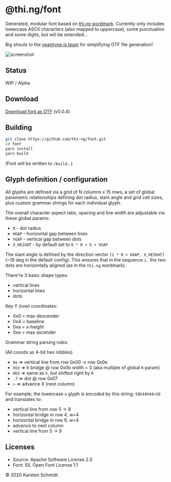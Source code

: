 # @thi.ng/font

Generated, modular font based on [thi.ng
wordmark](https://github.com/thi-ng/branding/). Currently only includes
lowercase ASCII characters (also mapped to uppercase), some punctuation
and some digits, but will be extended...

Big shouts to the [opentype.js team](https://opentype.js.org/) for
simplifying OTF file generation!

![screenshot](https://raw.githubusercontent.com/thi-ng/font/master/assets/0.0.4.png)

## Status

WIP / Alpha

## Download

[Download font as OTF](./font/thing-regular-0.0.4.otf) (v0.0.4)

## Building

```bash
git clone https://github.com/thi-ng/font.git
cd font
yarn install
yarn build
```

(Font will be written to `/build`...)

## Glyph definition / configuration

All glyphs are defined via a grid of N columns x 15 rows, a set of
global parametric relationships defining dot radius, slant angle and
grid cell sizes, plus custom grammar strings for each individual glyph.

The overall character aspect ratio, spacing and line width are
adjustable via these global params:

- `R` - dot radius
- `HGAP` - horizontal gap between lines
- `VGAP` - vertical gap between dots
- `X_HEIGHT` - by default set to `6 * R + 5 + VGAP`

The slant angle is defined by the direction vector `[2 * R + HGAP,
X_HEIGHT]` (~19 deg in the default config). This ensures that in the
sequence `i.` the two dots are horizontally aligned (as in the `thi.ng`
wordmark).

There're 3 basic shape types:

- vertical lines
- horizontal lines
- dots

Key Y (row) coordinates:

- 0x0 = max descender
- 0x4 = baseline
- 0xa = x-height
- 0xe = max ascender

Grammar string parsing rules:

(All coords as 4-bit hex nibbles)

- `0e` => vertical line from row 0x00 -> row 0x0e
- `hb3` => h bridge @ row 0x0b width = 3 (aka multiple of global `R`
  param)
- `Hb3` => same as `h`, but shifted right by `R`
- `.7` => dot @ row 0x07
- `>` => advance X (next column)

For example, the lowercase `a` glyph is encoded by this string:
`58h44h94>59` and translates to:

- vertical line from row 5 -> 8
- horizontal bridge in row 4, w=4
- horizontal bridge in row 9, w=4
- advance to next column
- vertical line from 5 -> 9

## Licenses

- Source: Apache Software License 2.0
- Font: SIL Open Font License 1.1

&copy; 2020 Karsten Schmidt
